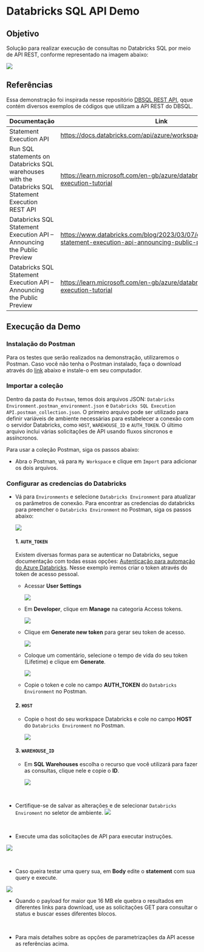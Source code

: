 # Databricks SQL API Demo

## Objetivo
Solução para realizar execução de consultas no Databricks SQL por meio de API REST, conforme representado na imagem abaixo:

![](imgs/execution.png)


## Referências

Essa demonstração foi inspirada nesse repositório [DBSQL REST API](https://github.com/databricks-demos/dbsql-rest-api/tree/main), qque contém diversos exemplos de códigos que utilizam a API REST do DBSQL.

| Documentação                                                                                         | Link                                                                                                             |
|------------------------------------------------------------------------------------------------------|------------------------------------------------------------------------------------------------------------------|
| Statement Execution API                                                                              | https://docs.databricks.com/api/azure/workspace/statementexecution                                               |
| Run SQL statements on Databricks SQL warehouses with the Databricks SQL Statement Execution REST API | https://learn.microsoft.com/en-gb/azure/databricks/sql/admin/sql-execution-tutorial                              |
| Databricks SQL Statement Execution API – Announcing the Public Preview                               | https://www.databricks.com/blog/2023/03/07/databricks-sql-statement-execution-api-announcing-public-preview.html |
| Databricks SQL Statement Execution API – Announcing the Public Preview                               | https://learn.microsoft.com/en-gb/azure/databricks/sql/admin/sql-execution-tutorial |

## Execução da Demo

### Instalação do Postman

Para os testes que serão realizados na demonstração, utilizaremos o Postman. Caso você não tenha o Postman instalado, faça o download através do [link](https://www.postman.com/downloads/ ) abaixo e instale-o em seu computador.

### Importar a coleção


Dentro da pasta do `Postman`, temos dois arquivos JSON: `Databricks Environment.postman_environment.json` e `Databricks SQL Execution API.postman_collection.json`. O primeiro arquivo pode ser utilizado para definir variáveis de ambiente necessárias para estabelecer a conexão com o servidor Databricks, como `HOST`, `WAREHOUSE_ID` e `AUTH_TOKEN`. O último arquivo inclui várias solicitações de API usando fluxos síncronos e assíncronos.

Para usar a coleção Postman, siga os passos abaixo:

* Abra o Postman, vá para `My Workspace` e clique em `Import` para adicionar os dois arquivos.

### Configurar as credencias do Databricks

* Vá para `Environments` e selecione `Databricks Environment` para atualizar os parâmetros de conexão. Para encontrar as credencias do databricks para preencher o `Databricks Environment` no Postman, siga os passos abaixo:

    ![](imgs/Databricks_Environment.png)
    <br>
    #### **1.**  `AUTH_TOKEN`
    Existem diversas formas para se autenticar no Databricks, segue documentação com todas essas opções: [Autenticação para automação do Azure Databricks](https://learn.microsoft.com/pt-br/azure/databricks/dev-tools/auth). Nesse exemplo iremos criar o token através do token de acesso pessoal.

    * Acessar **User Settings**

        ![](imgs/db_user_settings.png)

    * Em **Developer**, clique em **Manage** na categoria Access tokens.

        ![](imgs/db_pat_manage.png)

    * Clique em **Generate new token** para gerar seu token de acesso.

        ![](imgs/db_generate_token.png)

    * Coloque um comentário, selecione o tempo de vida do seu token (Lifetime) e clique em **Generate**.

        ![](imgs/db_pat_generate.png)

    * Copie o token e cole no campo **AUTH_TOKEN** do `Databricks Environment` no Postman.

    #### **2.**  `HOST`
    * Copie o host do seu workspace Databricks e cole no campo **HOST** do `Databricks Environment` no Postman.

        ![](imgs/db_url.png)


    #### **3.**  `WAREHOUSE_ID`
    * Em **SQL Warehouses** escolha o recurso que você utilizará para fazer as consultas, clique nele e copie o **ID**.

        ![](imgs/db_sql_id.png)

<br>

* Certifique-se de salvar as alterações e de selecionar `Databricks Enviroment` no seletor de ambiente. 
![](imgs/postman_env.png)


<br> 

* Execute uma das solicitações de API para executar instruções.

![](imgs/postman_sql.png)

<br>

* Caso queira testar uma query sua, em **Body** edite o **statement** com sua query e execute.

![](imgs/postman_query.png)
<br>

* Quando o payload for maior que 16 MB ele quebra o resultados em diferentes links para download, use as solicitações GET para consultar o status e buscar esses diferentes blocos.
<br>

* Para mais detalhes sobre as opções de parametrizações da API acesse as referências acima.
